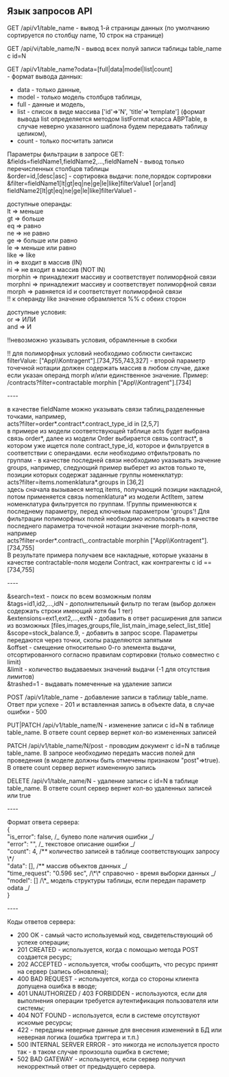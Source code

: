 ## Язык запросов API

<p>GET /api/v1/table_name - вывод 1-й страницы данных (по умолчанию сортируется по столбцу name, 10 строк на странице)</p>
<p>GET /api/vi/table_name/N - вывод всех полуй записи таблицы table_name с id=N</p>
<p>GET /api/v1/table_name?odata=[full|data|model|list|count]<br/> - формат вывода данных:
<ul>
<li>data - только данные, </li><li>model - только модель столбцов таблицы,</li>
<li>full - данные и модель,</li> <li>list - список в виде массива ['id'=>'N', 'title'=>'template']
(формат вывода list определяется методом listFormat класса ABPTable, в случае неверно
указанного шаблона будем передавать таблицу целиком),</li><li>count - только посчитать записи</li>
</ul>
</p><p>Параметры фильтрации в запросе GET:<br/>
&fields=fieldName1,fieldName2,...,fieldNameN - вывод только перечисленных столбцов таблицы<br/>
&order=id,[desc|asc] - сортировка выдачи: поле,порядок сортировки<br/>
&filter=fieldName1[lt|gt|eq|ne|ge|le|like]filterValue1 [or|and] fieldName2[lt|gt|eq|ne|ge|le|like]filterValue1 -</p>
<p>доступные операнды:<br/>
lt => меньше<br/>
gt => больше<br/>
eq => равно<br/>
ne => не равно<br/>
ge => больше или равно<br/>
le => меньше или равно<br/>
like => like<br/>
in => входит в массив (IN)<br/>
ni => не входит в массив (NOT IN)<br/>
morphin => принадлежит массиву и соответствует полиморфной связи<br/>
morphni => принадлежит массиву и соответствует полиморфной связи<br/>
morph => равняется id и соответствует полиморфной связи<br/>
!! к операнду like значение обрамляется %% с обеих сторон</p>
<p>доступные условия:<br/>
or => ИЛИ<br/>
and => И</p>
<p>!!невозможно указывать условия, обрамленные в скобки
<p>!! для полиморфных условий необходимо соблюсти синтаксис filterValue: ["App\\Kontragent"].[734,755,743,327] - второй параметр
точечной нотации должен содержать массив в любом случае, даже если указан операнд morph и/или единственное значение. Пример:<br/>
/contracts?filter=contractable morphin ["App\\Kontragent"].[734]</p>
<p>----</p>
<p>в качестве fieldName можно указывать связи таблиц,разделенные точками, например, <br/>acts?filter=order*.contract*.contract_type_id in [2,5,7]<br/>
в примере из модели соответствующей таблице acts будет выбрана связь order*, далее из модели Order выбирается связь contract*,
в котором уже ищется поле contract_type_id, которое и фильтруется в соответствии с операндами.
если необходимо отфильтровать по группам - в качестве последней связи необходимо указывать значение groups, например, следующий пример
выберет из актов только те, позиции которых содержат заданные группы номенклатур:<br/> acts?filter=items.nomenklatura*.groups in [36,2]<br/>
здесь сначала вызываеся метод items, получающий позиции накладной, потом применяется связь nomenklatura* из модели ActItem, затем
номенклатура фильтруется по группам. !Группы применяются к последнему параметру, перед ключевым параметром 'groups'!
Для фильтрации полиморфных полей необходимо использовать в качестве последнего параметра точечной нотации значение morph-поля, например<br/>
acts?filter=order*.contract\_.contractable morphin ["App\\Kontragent"].[734,755] <br/>В результате примера получаем все накладные, которые указаны
в качестве contractable-поля модели Contract, как контрагенты с id == [734,755]</p>
<p>----</p>
<p>&search=text - поиск по всем возможным полям<br/>
&tags=id1,id2,...,idN - дополнительный фильтр по тегам (выбор должен содержать строки имеющий хотя бы 1 тег)<br/>
&extensions=ext1,ext2,...,extN - добавить в ответ расширения для записи из возможных [files,images,groups,file_list,main_image,select_list_title]<br/>
&scope=stock_balance.9, - добавить в запрос scope. Параметры передаются через точки, скопы разделяются запятыми<br/>
&offset - смещение относительно 0-го элемента выдачи, отсортированного согласно правилам сортировки (только совместно с limit)<br/>
&limit - количество выдаваемых значений выдачи (-1 для отсутствия лимитов)<br/>
&trashed=1 - выдавать помеченные на удаление записи
</p><p>
POST /api/v1/table_name - добавление записи в таблицу table_name. Ответ при успехе - 201 и вставленная запись в объекте data, в случае ошибки - 500</p>
<p>PUT|PATCH /api/v1/table_name/N - изменение записи с id=N в таблице table_name. В ответе count сервер вернет кол-во измененных записей</p>
<p>PATCH /api/v1/table_name/N/post - проводим документ с id=N в таблице table_name. В запросе необходимо передать массив полей для проведения (в моделе должны быть отмечены признаком "post"=>true). В ответе count сервер вернет измененную запись</p>
<p>DELETE /api/v1/table_name/N - удаление записи с id=N в таблице table_name. В ответе count сервер вернет кол-во удаленных записей или true</p>
<p>----</p>
<p>Формат ответа сервера:<br/>
{<br/>
"is_error": false, /_ булево поле наличия ошибки _/<br/>
"error": "", /_ текстовое описание ошибки _/<br/>
"count": 4, /** количество записей в таблице соответствующих запросу \*/<br/>
"data": [], /** массив объектов данных _/<br/>
"time_request": "0.596 sec", /\*\* справочно - время выборки данных _/<br/>
"model": [] /\*_ модель структуры таблицы, если передан параметр odata _/<br/>
}</p>
<p>----</p>
<p>Коды ответов сервера:</p>
<ul>
<li>200 OK - самый часто используемый код, свидетельствующий об успехе операции;
<li>201 CREATED - используется, когда с помощью метода POST создается ресурс;
<li>202 ACCEPTED - используется, чтобы сообщить, что ресурс принят на сервер (запись обновлена);
<li>400 BAD REQUEST - используется, когда со стороны клиента допущена ошибка в вводе;
<li>401 UNAUTHORIZED / 403 FORBIDDEN - используются, если для выполнения операции требуется аутентификация пользователя или системы;
<li>404 NOT FOUND - используется, если в системе отсутствуют искомые ресурсы;
<li>422 - переданы неверные данные для внесения изменений в БД или неверная логика (ошибка триггера и т.п.)
<li>500 INTERNAL SERVER ERROR - это никогда не используется просто так - в таком случае произошла ошибка в системе;
<li>502 BAD GATEWAY - используется, если сервер получил некорректный ответ от предыдущего сервера.
</ul>
